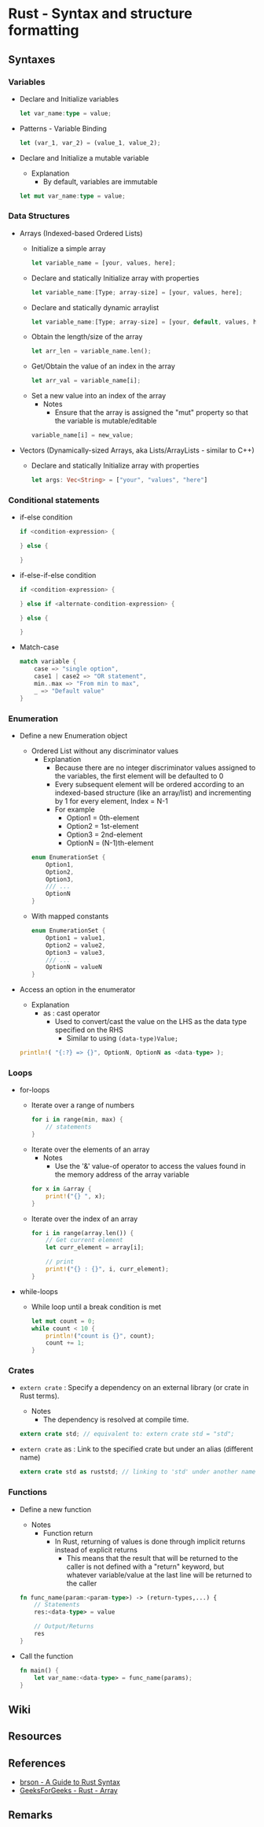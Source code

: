 # Rust - Syntax and structure formatting

## Syntaxes

### Variables

- Declare and Initialize variables
    ```rust
    let var_name:type = value;
    ```

- Patterns - Variable Binding
    ```rust
    let (var_1, var_2) = (value_1, value_2);
    ```

- Declare and Initialize a mutable variable
    - Explanation
        + By default, variables are immutable
    ```rust
    let mut var_name:type = value;
    ```

### Data Structures
- Arrays (Indexed-based Ordered Lists)
    - Initialize a simple array
        ```rust
        let variable_name = [your, values, here];
        ```
    - Declare and statically Initialize array with properties
        ```rust
        let variable_name:[Type; array-size] = [your, values, here];
        ```
    - Declare and statically dynamic arraylist
        ```rust
        let variable_name:[Type; array-size] = [your, default, values, here;array-size];
        ```
    - Obtain the length/size of the array
        ```rust
        let arr_len = variable_name.len();
        ```
    - Get/Obtain the value of an index in the array
        ```rust
        let arr_val = variable_name[i];
        ```
    - Set a new value into an index of the array
        - Notes
            + Ensure that the array is assigned the "mut" property so that the variable is mutable/editable
        ```rust
        variable_name[i] = new_value;
        ```

- Vectors (Dynamically-sized Arrays, aka Lists/ArrayLists - similar to C++)
    -  Declare and statically Initialize array with properties
        ```rust
        let args: Vec<String> = ["your", "values", "here"]
        ```

### Conditional statements

- if-else condition
    ```rust
    if <condition-expression> {

    } else {

    }
    ```

- if-else-if-else condition
    ```rust
    if <condition-expression> {

    } else if <alternate-condition-expression> {

    } else {

    }
    ```

- Match-case
    ```rust
    match variable {
        case => "single option",
        case1 | case2 => "OR statement",
        min..max => "From min to max",
        _ => "Default value"
    }
    ```

### Enumeration
- Define a new Enumeration object
    - Ordered List without any discriminator values
        - Explanation
            + Because there are no integer discriminator values assigned to the variables, the first element will be defaulted to 0
            + Every subsequent element will be ordered according to an indexed-based structure (like an array/list) and incrementing by 1 for every element, Index = N-1
            - For example
                + Option1 = 0th-element
                + Option2 = 1st-element
                + Option3 = 2nd-element
                + OptionN = (N-1)th-element
        ```rust
        enum EnumerationSet { 
            Option1,
            Option2,
            Option3,
            /// ...
            OptionN
        }
        ```
    - With mapped constants
        ```rust
        enum EnumerationSet { 
            Option1 = value1,
            Option2 = value2,
            Option3 = value3,
            /// ...
            OptionN = valueN
        }
        ```

- Access an option in the enumerator
    - Explanation
        - as : cast operator 
            - Used to convert/cast the value on the LHS as the data type specified on the RHS
                 + Similar to using `(data-type)Value;`
    ```rust
    println!( "{:?} => {}", OptionN, OptionN as <data-type> );
    ```

### Loops

- for-loops
    - Iterate over a range of numbers
        ```rust
        for i in range(min, max) {
            // statements
        }
        ```
    - Iterate over the elements of an array
        - Notes
            + Use the '&' value-of operator to access the values found in the memory address of the array variable
        ```rust
        for x in &array {
            print!("{} ", x);
        }
        ```
    - Iterate over the index of an array
        ```rust
        for i in range(array.len()) {
            // Get current element
            let curr_element = array[i];

            // print
            print!("{} : {}", i, curr_element);
        }
        ```

- while-loops
    - While loop until a break condition is met
        ```rust
        let mut count = 0; 
        while count < 10 { 
            println!("count is {}", count); 
            count += 1; 
        }
        ```

### Crates

- `extern crate` : Specify a dependency on an external library (or crate in Rust terms).
    - Notes
        + The dependency is resolved at compile time.
    ```rust
    extern crate std; // equivalent to: extern crate std = "std"; 
    ```

- `extern crate` as : Link to the specified crate but under an alias (different name)
    ```rust
    extern crate std as ruststd; // linking to 'std' under another name
    ```

### Functions
- Define a new function
    - Notes
        - Function return
            - In Rust, returning of values is done through implicit returns instead of explicit returns
                + This means that the result that will be returned to the caller is not defined with a "return" keyword, but whatever variable/value at the last line will be returned to the caller 
    ```rust
    fn func_name(param:<param-type>) -> (return-types,...) { 
        // Statements
        res:<data-type> = value

        // Output/Returns
        res
    }
    ```

- Call the function
    ```rust
    fn main() { 
        let var_name:<data-type> = func_name(params);
    }
    ```

## Wiki

## Resources

## References
+ [brson - A Guide to Rust Syntax](https://gist.github.com/brson/9dec4195a88066fa42e6)
+ [GeeksForGeeks - Rust - Array](https://www.geeksforgeeks.org/rust-array/)

## Remarks

